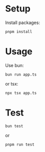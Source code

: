 # Setup

Install packages:

`pnpm install`

# Usage

Use bun:

`bun run app.ts`

or tsx:

`npx tsx app.ts`

# Test

`bun test`

or

`pnpm run test`
